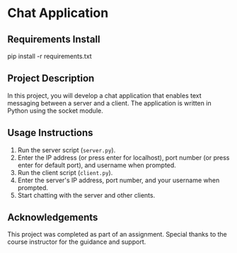 # Chat Application

## Requirements Install
pip install -r requirements.txt

## Project Description
In this project, you will develop a chat application that enables text messaging between a server and a client. The application is written in Python using the socket module.

## Usage Instructions
1. Run the server script (`server.py`).
2. Enter the IP address (or press enter for localhost), port number (or press enter for default port), and username when prompted.
3. Run the client script (`client.py`).
4. Enter the server's IP address, port number, and your username when prompted.
5. Start chatting with the server and other clients.

## Acknowledgements
This project was completed as part of an assignment. Special thanks to the course instructor for the guidance and support.
